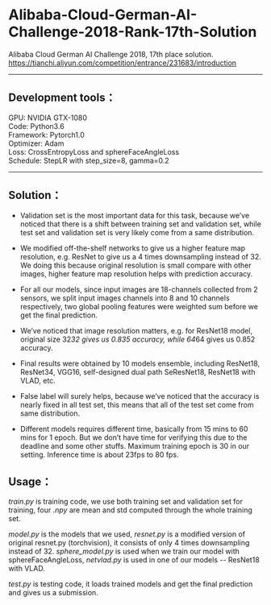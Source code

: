 # Alibaba-Cloud-German-AI-Challenge-2018-Rank-17th-Solution
Alibaba Cloud German AI Challenge 2018, 17th place solution. https://tianchi.aliyun.com/competition/entrance/231683/introduction

---
## Development tools：
GPU: NVIDIA GTX-1080  
Code: Python3.6  
Framework: Pytorch1.0  
Optimizer: Adam  
Loss: CrossEntropyLoss and sphereFaceAngleLoss  
Schedule: StepLR with step_size=8, gamma=0.2   


---
## Solution：

- Validation set is the most important data for this task, because we’ve noticed that there is a shift between training set and validation set, while test set and validation set is very likely come from a same distribution.

- We modified off-the-shelf networks to give us a higher feature map resolution, e.g. ResNet to give us a 4 times downsampling instead of 32. We doing this because original resolution is small compare with other images, higher feature map resolution helps with prediction accuracy. 

- For all our models, since input images are 18-channels collected from 2 sensors, we split input images channels into 8 and 10 channels respectively, two global pooling features were weighted sum before we get the final prediction.

- We’ve noticed that image resolution matters, e.g. for ResNet18 model, original size 32*32 gives us 0.835 accuracy, while 64*64 gives us 0.852 accuracy.

- Final results were obtained by 10 models ensemble, including ResNet18, ResNet34, VGG16, self-designed dual path SeResNet18, ResNet18 with VLAD, etc.

- False label will surely helps, because we’ve noticed that the accuracy is nearly fixed in all test set, this means that all of the test set come from same distribution.

- Different models requires different time, basically from 15 mins to 60 mins for 1 epoch. But we don’t have time for verifying this due to the deadline and some other stuffs. Maximum training epoch is 30 in our setting. Inference time is about 23fps to 80 fps.


## Usage：

*train.py* is training code, we use both training set and validation set for training, 
four *.npy* are mean and std computed through the whole training set.

*model.py* is the models that we used, *resnet.py* is a modified version of original resnet.py (torchvision), 
it consists of only 4 times downsampling instead of 32. *sphere_model.py* is used when we train our model 
with sphereFaceAngleLoss, *netvlad.py* is used in one of our models -- ResNet18 with VLAD.

*test.py* is testing code, it loads trained models and get the final prediction and gives us a submission.  


